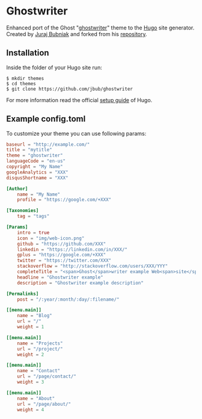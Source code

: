 # Ghostwriter

Enhanced port of the Ghost "[ghostwriter](https://github.com/roryg/ghostwriter)" theme to the [Hugo](http://gohugo.io) site generator. Created by [Juraj Bubniak](https://github.com/jbub) and forked from his [repository](https://github.com/jbub/ghostwriter).

## Installation

Inside the folder of your Hugo site run:

    $ mkdir themes
    $ cd themes
    $ git clone https://github.com/jbub/ghostwriter

For more information read the official [setup guide](//gohugo.io/overview/installing/) of Hugo.

## Example config.toml

To customize your theme you can use following params:

```toml
baseurl = "http://example.com/"
title = "mytitle"
theme = "ghostwriter"
languageCode = "en-us"
copyright = "My Name"
googleAnalytics = "XXX"
disqusShortname = "XXX"

[Author]
    name = "My Name"
    profile = "https://google.com/+XXX"

[Taxonomies]
    tag = "tags"

[Params]
    intro = true
    icon = "img/web-icon.png"
    github = "https://github.com/XXX"
    linkedin = "https://linkedin.com/in/XXX/"
    gplus = "https://google.com/+XXX"
    twitter = "https://twitter.com/XXX"
    stackoverflow = "http://stackoverflow.com/users/XXX/YYY"
    completeTitle = "<span>Ghost</span>writer example Web<span>site</span>"
    headline = "Ghostwriter example"
    description = "Ghostwriter example description"

[Permalinks]
    post = "/:year/:month/:day/:filename/"

[[menu.main]]
    name = "Blog"
    url = "/"
    weight = 1

[[menu.main]]
    name = "Projects"
    url = "/project/"
    weight = 2

[[menu.main]]
    name = "Contact"
    url = "/page/contact/"
    weight = 3

[[menu.main]]
    name = "About"
    url = "/page/about/"
    weight = 4
```

